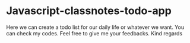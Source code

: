 # Javascript-classnotes-todo-app

Here we can create a todo list for our daily life or whatever we want. You can check my codes. 
Feel free to give me your feedbacks. Kind regards
